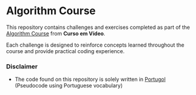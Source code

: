 # Algorithm Course

This repository contains challenges and exercises completed as part of the [Algorithm Course](https://www.cursoemvideo.com/curso/curso-de-algoritmo/) from **Curso em Vídeo**.

Each challenge is designed to reinforce concepts learned throughout the course and provide practical coding experience.

### Disclaimer

- The code found on this repository is solely written in [Portugol](https://en.wiktionary.org/wiki/Portugol) (Pseudocode using Portuguese vocabulary)